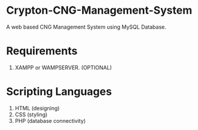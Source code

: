 # Crypton-CNG-Management-System
A web based CNG Management System using MySQL Database.

# Requirements
1) XAMPP or WAMPSERVER. (OPTIONAL)

# Scripting Languages
1) HTML (designing)  
2) CSS (styling)  
3) PHP (database connectivity)  
